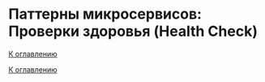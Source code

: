 # Паттерны микросервисов: Проверки здоровья (Health Check)

<!--

-->

[К оглавлению](../../README.md)



[К оглавлению](../../README.md)
